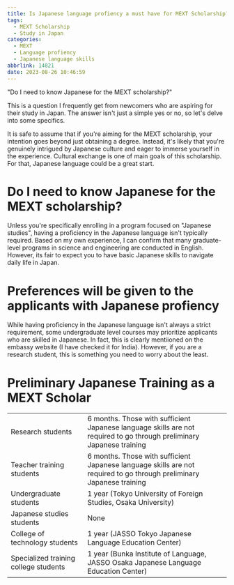 ```yaml
---
title: Is Japanese language profiency a must have for MEXT Scholarship?
tags:
  - MEXT Scholarship
  - Study in Japan
categories:
  - MEXT
  - Language profiency
  - Japanese language skills
abbrlink: 14821
date: 2023-08-26 10:46:59
---
```


"Do I need to know Japanese for the MEXT scholarship?"

This is a question I frequently get from newcomers who are aspiring for their study in Japan. The answer isn't just a simple yes or no, so let's delve into some specifics.

It is safe to assume that if you're aiming for the MEXT scholarship, your intention goes beyond just obtaining a degree. Instead, it's likely that you're genuinely intrigued by Japanese culture and eager to immerse yourself in the experience. Cultural exchange is one of main goals of this scholarship. For that, Japanese language could be a great start.

# Do I need to know Japanese for the MEXT scholarship?

Unless you're specifically enrolling in a program focused on "Japanese studies", having a proficiency in the Japanese language isn't typically required. Based on my own experience, I can confirm that many graduate-level programs in science and engineering are conducted in English. However, its fair to expect you to have basic Japanese skills to navigate daily life in Japan. 

# Preferences will be given to the applicants with Japanese profiency

While having proficiency in the Japanese language isn't always a strict requirement, some undergraduate level courses may prioritize applicants who are skilled in Japanese. In fact, this is clearly mentiioned on the embassy website (I have checked it for India). However, if you are a research student, this is something you need to worry about the least.

# Preliminary Japanese Training as a MEXT Scholar

|||
|--|--|
|Research students| 6 months. Those with sufficient Japanese language skills are not required to go through preliminary Japanese training|
|Teacher training students| 6 months. Those with sufficient Japanese language skills are not required to go through preliminary Japanese training|
|Undergraduate students|1 year (Tokyo University of Foreign Studies, Osaka University)|
|Japanese studies students|None|
|College of technology students|1 year (JASSO Tokyo Japanese Language Education Center)|
|Specialized training college students|1 year (Bunka Institute of Language, JASSO Osaka Japanese Language Education Center)|


